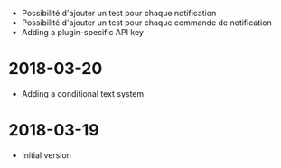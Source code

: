 - Possibilité d'ajouter un test pour chaque notification
- Possibilité d'ajouter un test pour chaque commande de notification
- Adding a plugin-specific API key

# 2018-03-20

- Adding a conditional text system

# 2018-03-19

- Initial version
